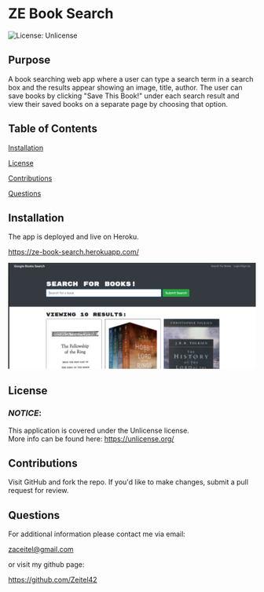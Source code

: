 # **ZE Book Search**

![License: Unlicense](https://img.shields.io/badge/License-Unlicense-yellow.svg)

## **Purpose**

A book searching web app where a user can type a search term in a search box and the results appear showing an image, title, author. The user can save books by clicking "Save This Book!" under each search result and view their saved books on a separate page by choosing that option.

## **Table of Contents**

<a href="#installation">Installation</a>

  <!-- <a href="#usage">Usage</a>  -->

<a href="#userLicense">License</a>

<a href="#contributions">Contributions</a>

  <!-- <a href="#tests">Tests</a>  -->

<a href="#questions">Questions</a>

## <h2 id="installation">**Installation**</h2>

The app is deployed and live on Heroku.

https://ze-book-search.herokuapp.com/

<img src="./client/public/booksearch-screenshot.png" alt="book search landing page">

  <!-- ## <h2 id="usage">**Usage**</h2>
  sf -->

## <h2 id="userLicense">**License**</h2>

### <em>NOTICE</em>:

This application is covered under the
Unlicense license.  
 More info can be found here:
https://unlicense.org/

## <h2 id="contributions">**Contributions**</h2>

Visit GitHub and fork the repo. If you'd like to make changes, submit a pull request for review.

  <!-- ## <h2 id="tests">**Tests**</h2>
  na  -->

## <h2 id="questions">**Questions**</h2>

For additional information please contact me via email:

zaceitel@gmail.com

or visit my github page:

https://github.com/Zeitel42
